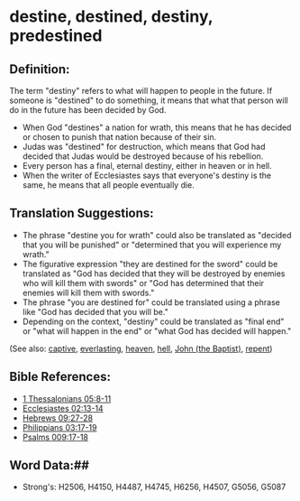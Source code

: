 # destine, destined, destiny, predestined #

## Definition: ##

The term "destiny" refers to what will happen to people in the future. If someone is "destined" to do something, it means that what that person will do in the future has been decided by God.

* When God "destines" a nation for wrath, this means that he has decided or chosen to punish that nation because of their sin.
* Judas was "destined" for destruction, which means that God had decided that Judas would be destroyed because of his rebellion.
* Every person has a final, eternal destiny, either in heaven or in hell.
* When the writer of Ecclesiastes says that everyone's destiny is the same, he means that all people eventually die.

## Translation Suggestions: ##

* The phrase "destine you for wrath" could also be translated as "decided that you will be punished" or "determined that you will experience my wrath."
* The figurative expression "they are destined for the sword" could be translated as "God has decided that they will be destroyed by enemies who will kill them with swords" or "God has determined that their enemies will kill them with swords."
* The phrase "you are destined for" could be translated using a phrase like "God has decided that you will be."
* Depending on the context, "destiny" could be translated as "final end" or "what will happen in the end" or "what God has decided will happen."

(See also: [captive](captive.md), [everlasting](../kt/eternity.md), [heaven](../kt/heaven.md), [hell](../kt/hell.md), [John (the Baptist)](../names/johnthebaptist.md), [repent](../kt/repent.md))

## Bible References: ##

* [1 Thessalonians 05:8-11](rc://en/tn/help/1th/05/08)
* [Ecclesiastes 02:13-14](rc://en/tn/help/ecc/02/13)
* [Hebrews 09:27-28](rc://en/tn/help/heb/09/27)
* [Philippians 03:17-19](rc://en/tn/help/php/03/17)
* [Psalms 009:17-18](rc://en/tn/help/psa/009/017)

## Word Data:##

* Strong's: H2506, H4150, H4487, H4745, H6256, H4507, G5056, G5087
